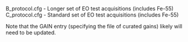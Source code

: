 B_protocol.cfg - Longer set of EO test acquisitions (includes Fe-55)
C_protocol.cfg - Standard set of EO test acquisitions (includes Fe-55)

Note that the GAIN entry (specifying the file of curated gains) likely will need to be updated.
